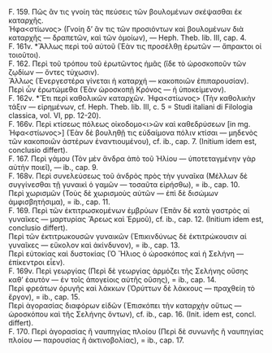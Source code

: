 F. 159. Πῶς ἂν τις γνοίη τὰς πεύσεις τῶν βουλομένων σκέψασθαι ἐκ καταρχῆς.  
Ἡφα<στίωνος> (Γνοίη δ’ ἂν τις τῶν προσιόντων καὶ βουλομένων διὰ καταρχῆς — δραπετῶν, καὶ τῶν ὁμοίων), — Heph. Theb. lib. III, cap. 4.  
F. 161v. *Ἄλλως περὶ τοῦ αὐτοῦ (Ἐὰν τις προσέλθῃ ἐρωτῶν — ἄπρακτοι οἱ τοιοῦτοι).  
F. 162. Περὶ τοῦ τρόπου τοῦ ἐρωτῶντος ἡμᾶς (ἴδε τὸ ὡροσκοποῦν τῶν ζῳδίων — ὄντες τύχωσιν).  
Ἄλλως (Ἐνεργεστέρα γίνεται ἡ καταρχή — κακοποιῶν ἐπιπαρουσίαν).  
Περὶ ὧν ἐρωτώμεθα (Ἐὰν ὡροσκοπῇ Κρόνος — ἡ ὑποκείμενον).  
F. 162v. *Ἔτι περὶ καθολικῶν καταρχῶν. Ἡφα<στίωνος> (Τὴν καθολικὴν τάξιν — εἰρημένων, cf. Heph. Theb. lib. III, c. 5 = Studi italiani di Filologia classica, vol. VI, pp. 12-20).  
F. 166v. Περὶ κτίσεως πόλεως οἰκοδομο<ι>ῶν καὶ καθεδρύσεων [in mg. Ἡφα<στίωνος>] (Ἐὰν δὲ βουληθῇ τις εὐδαίμονα πόλιν κτίσαι — μηδενὸς τῶν κακοποιῶν ἀστέρων ἐναντιουμένου), cf. ib., cap. 7. (Initium idem est, conclusio differt).  
F. 167. Περὶ γάμου (Τὸν μὲν ἄνδρα ἀπὸ τοῦ Ἠλίου — ὑποτεταγμένην γὰρ αὐτὴν ποιεῖ), — ib., cap. 9.  
F. 168v. Περὶ συνελεύσεως τοῦ ἀνδρὸς πρὸς τὴν γυναῖκα (Μέλλων δὲ συγγίνεσθαι τῇ γυναικὶ ὁ γαμῶν — τοσαῦτα εἰρήσθω), = ib., cap. 10.  
Περὶ χωρισμῶν (Τοὺς δὲ χωρισμοὺς αὐτῶν — ἐπὶ δὲ δισώμων ἀμφισβητήσιμα), = ib., cap. 11.  
F. 169. Περὶ τῶν ἐκτιτρωσκομένων ἐμβρύων (Ἐπᾶν δὲ κατὰ γαστρὸς αἱ γυναῖκες — μαρτυρίας Ἄρεως καὶ Ἑρμοῦ), cf. ib., cap. 12. (Initium idem est, conclusio differt).  
Περὶ τῶν ἐκτιτρωκουσῶν γυναικῶν (Ἐπικινδύνως δὲ ἐκτιτρώκουσιν αἱ γυναῖκες — εὔκολον καὶ ἀκίνδυνον), = ib., cap. 13.  
Περὶ εὐτοκίας καὶ δυστοκίας (Ὁ Ἥλιος ὁ ὡροσκόπος καὶ ἡ Σελήνη — ἐπίκεντροι εἶεν).  
F. 169v. Περὶ γεωργίας (Περὶ δὲ γεωργίας ἁρμόζει τῆς Σελήνης οὔσης καθ’ ἑαυτὸν — ἐν τοῖς ἀπογείοις αὐτῆς οὔσης), = ib., cap. 14.  
Περὶ φρεάτων ὀρυγῆς καὶ λάκκων (Ὀρύττων δὲ λάκκους — πραχθείη τὸ ἔργον), = ib., cap. 15.  
Περὶ ἀγορασίας διαφόρων εἰδῶν (Ἐπισκόπει τὴν καταρχὴν οὕτως — ὡροσκόπου καὶ τῆς Σελήνης ὄντων), cf. ib., cap. 16. (Init. idem est, concl. differt).  
F. 170. Περὶ ἀγορασίας ἢ ναυπηγίας πλοίου (Περὶ δὲ συνωνῆς ἢ ναυπηγίας πλοίου — παρουσίας ἢ ἀκτινοβολίας), = ib., cap. 17.